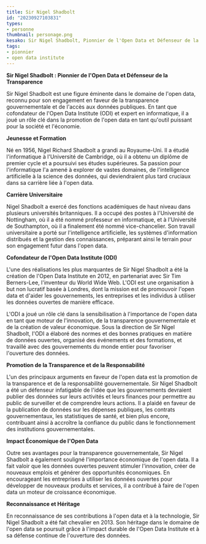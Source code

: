 ```yaml
---
title: Sir Nigel Shadbolt
id: "20230927103831"
types:
- personne
thumbnail: personage.png
kesako: Sir Nigel Shadbolt, Pionnier de l'Open Data et Défenseur de la Transparence
tags:
- pionnier
- open data institute
---
```


**Sir Nigel Shadbolt : Pionnier de l'Open Data et Défenseur de la Transparence**

Sir Nigel Shadbolt est une figure éminente dans le domaine de l'open data, reconnu pour son engagement en faveur de la transparence gouvernementale et de l'accès aux données publiques. En tant que cofondateur de l'Open Data Institute (ODI) et expert en informatique, il a joué un rôle clé dans la promotion de l'open data en tant qu'outil puissant pour la société et l'économie. 

**Jeunesse et Formation**

Né en 1956, Nigel Richard Shadbolt a grandi au Royaume-Uni. Il a étudié l'informatique à l'Université de Cambridge, où il a obtenu un diplôme de premier cycle et a poursuivi ses études supérieures. Sa passion pour l'informatique l'a amené à explorer de vastes domaines, de l'intelligence artificielle à la science des données, qui deviendraient plus tard cruciaux dans sa carrière liée à l'open data.

**Carrière Universitaire**

Nigel Shadbolt a exercé des fonctions académiques de haut niveau dans plusieurs universités britanniques. Il a occupé des postes à l'Université de Nottingham, où il a été nommé professeur en informatique, et à l'Université de Southampton, où il a finalement été nommé vice-chancelier. Son travail universitaire a porté sur l'intelligence artificielle, les systèmes d'information distribués et la gestion des connaissances, préparant ainsi le terrain pour son engagement futur dans l'open data.

**Cofondateur de l'Open Data Institute (ODI)**

L'une des réalisations les plus marquantes de Sir Nigel Shadbolt a été la création de l'Open Data Institute en 2012, en partenariat avec Sir Tim Berners-Lee, l'inventeur du World Wide Web. L'ODI est une organisation à but non lucratif basée à Londres, dont la mission est de promouvoir l'open data et d'aider les gouvernements, les entreprises et les individus à utiliser les données ouvertes de manière efficace.

L'ODI a joué un rôle clé dans la sensibilisation à l'importance de l'open data en tant que moteur de l'innovation, de la transparence gouvernementale et de la création de valeur économique. Sous la direction de Sir Nigel Shadbolt, l'ODI a élaboré des normes et des bonnes pratiques en matière de données ouvertes, organisé des événements et des formations, et travaillé avec des gouvernements du monde entier pour favoriser l'ouverture des données.

**Promotion de la Transparence et de la Responsabilité**

L'un des principaux arguments en faveur de l'open data est la promotion de la transparence et de la responsabilité gouvernementale. Sir Nigel Shadbolt a été un défenseur infatigable de l'idée que les gouvernements devraient publier des données sur leurs activités et leurs finances pour permettre au public de surveiller et de comprendre leurs actions. Il a plaidé en faveur de la publication de données sur les dépenses publiques, les contrats gouvernementaux, les statistiques de santé, et bien plus encore, contribuant ainsi à accroître la confiance du public dans le fonctionnement des institutions gouvernementales.

**Impact Économique de l'Open Data**

Outre ses avantages pour la transparence gouvernementale, Sir Nigel Shadbolt a également souligné l'importance économique de l'open data. Il a fait valoir que les données ouvertes peuvent stimuler l'innovation, créer de nouveaux emplois et générer des opportunités économiques. En encourageant les entreprises à utiliser les données ouvertes pour développer de nouveaux produits et services, il a contribué à faire de l'open data un moteur de croissance économique.

**Reconnaissance et Héritage**

En reconnaissance de ses contributions à l'open data et à la technologie, Sir Nigel Shadbolt a été fait chevalier en 2013. Son héritage dans le domaine de l'open data se poursuit grâce à l'impact durable de l'Open Data Institute et à sa défense continue de l'ouverture des données.

